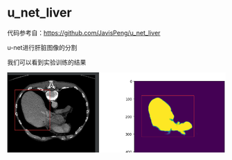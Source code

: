 # u_net_liver

代码参考自：https://github.com/JavisPeng/u_net_liver

 u-net进行肝脏图像的分割

我们可以看到实验训练的结果

![img](https://raw.githubusercontent.com/oldwang77/cloudimg/master/img/1Z29%7E7%5DJ6L%60N%7BA5EX%259JN%5B3.png)